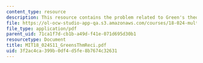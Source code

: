 ```yaml
---
content_type: resource
description: This resource contains the problem related to Green's theorem.
file: https://ol-ocw-studio-app-qa.s3.amazonaws.com/courses/18-024-multivariable-calculus-with-theory-spring-2011/3f2ac4ca399b0df4d5fe8b7674c32631_MIT18_024S11_GreensThmReci.pdf
file_type: application/pdf
parent_uid: 71ca1f7d-cb1b-a49d-f41e-071d695d30b1
resourcetype: Document
title: MIT18_024S11_GreensThmReci.pdf
uid: 3f2ac4ca-399b-0df4-d5fe-8b7674c32631
---
```

